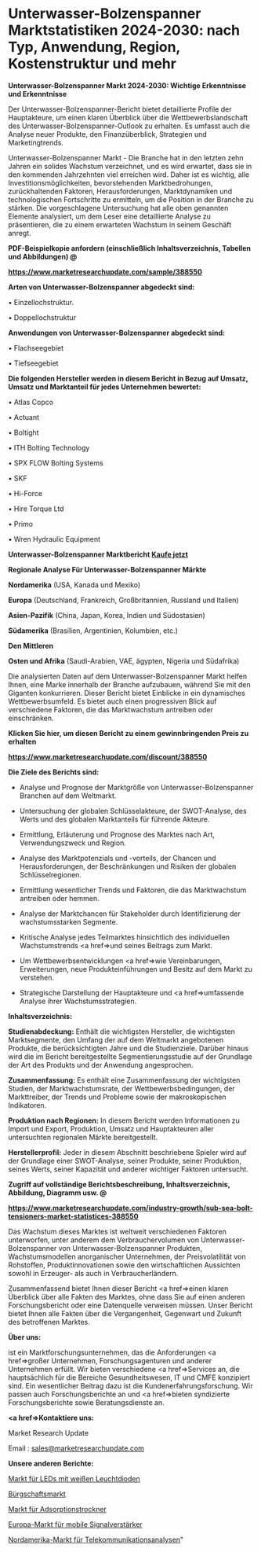 # Unterwasser-Bolzenspanner Marktstatistiken 2024-2030: nach Typ, Anwendung, Region, Kostenstruktur und mehr

<strong>Unterwasser-Bolzenspanner Markt 2024-2030: Wichtige Erkenntnisse und Erkenntnisse</strong>

Der Unterwasser-Bolzenspanner-Bericht bietet detaillierte Profile der Hauptakteure, um einen klaren Überblick über die Wettbewerbslandschaft des Unterwasser-Bolzenspanner-Outlook zu erhalten. Es umfasst auch die Analyse neuer Produkte, den Finanzüberblick, Strategien und Marketingtrends.

Unterwasser-Bolzenspanner Markt - Die Branche hat in den letzten zehn Jahren ein solides Wachstum verzeichnet, und es wird erwartet, dass sie in den kommenden Jahrzehnten viel erreichen wird. Daher ist es wichtig, alle Investitionsmöglichkeiten, bevorstehenden Marktbedrohungen, zurückhaltenden Faktoren, Herausforderungen, Marktdynamiken und technologischen Fortschritte zu ermitteln, um die Position in der Branche zu stärken. Die vorgeschlagene Untersuchung hat alle oben genannten Elemente analysiert, um dem Leser eine detaillierte Analyse zu präsentieren, die zu einem erwarteten Wachstum in seinem Geschäft anregt.



<strong><b>PDF-Beispielkopie anfordern (einschließlich Inhaltsverzeichnis, Tabellen und Abbildungen) @ </b></strong>

<strong><a href=https://www.marketresearchupdate.com/sample/388550>

<strong>https://www.marketresearchupdate.com/sample/388550</u></a></strong></strong>



<strong>Arten von Unterwasser-Bolzenspanner abgedeckt sind:</strong>

• Einzellochstruktur.

• Doppellochstruktur



<strong>Anwendungen von Unterwasser-Bolzenspanner abgedeckt sind:</strong>

• Flachseegebiet

• Tiefseegebiet



<strong>Die folgenden Hersteller werden in diesem Bericht in Bezug auf Umsatz, Umsatz und Marktanteil für jedes Unternehmen bewertet:</strong>

• Atlas Copco

• Actuant

• Boltight

• ITH Bolting Technology

• SPX FLOW Bolting Systems

• SKF

• Hi-Force

• Hire Torque Ltd

• Primo

• Wren Hydraulic Equipment



<strong>Unterwasser-Bolzenspanner Marktbericht <a href=https://www.marketresearchupdate.com/buynow/388550>Kaufe jetzt</a></strong>



<strong>Regionale Analyse Für Unterwasser-Bolzenspanner Märkte</strong>



<strong>Nordamerika</strong> (USA, Kanada und Mexiko)



<strong>Europa</strong> (Deutschland, Frankreich, Großbritannien, Russland und Italien)



<strong>Asien-Pazifik</strong> (China, Japan, Korea, Indien und Südostasien)



<strong>Südamerika</strong> (Brasilien, Argentinien, Kolumbien, etc.)



<strong>Den Mittleren</strong> 

<strong>Osten und Afrika</strong> (Saudi-Arabien, VAE, ägypten, Nigeria und Südafrika)

Die analysierten Daten auf dem Unterwasser-Bolzenspanner Markt helfen Ihnen, eine Marke innerhalb der Branche aufzubauen, während Sie mit den Giganten konkurrieren. Dieser Bericht bietet Einblicke in ein dynamisches Wettbewerbsumfeld. Es bietet auch einen progressiven Blick auf verschiedene Faktoren, die das Marktwachstum antreiben oder einschränken.



<strong>Klicken Sie hier, um diesen Bericht zu einem gewinnbringenden Preis zu erhalten
</strong>

<strong><a href=https://www.marketresearchupdate.com/discount/388550>https://www.marketresearchupdate.com/discount/388550</b></u></strong></a>



<strong>Die Ziele des Berichts sind:</strong>

- Analyse und Prognose der Marktgröße von Unterwasser-Bolzenspanner Branchen auf dem Weltmarkt.

- Untersuchung der globalen Schlüsselakteure, der SWOT-Analyse, des Werts und des globalen Marktanteils für führende Akteure.

- Ermittlung, Erläuterung und Prognose des Marktes nach Art, Verwendungszweck und Region.

- Analyse des Marktpotenzials und -vorteils, der Chancen und Herausforderungen, der Beschränkungen und Risiken der globalen Schlüsselregionen.

- Ermittlung wesentlicher Trends und Faktoren, die das Marktwachstum antreiben oder hemmen.

- Analyse der Marktchancen für Stakeholder durch Identifizierung der wachstumsstarken Segmente.

- Kritische Analyse jedes Teilmarktes hinsichtlich des individuellen Wachstumstrends <a href=>und</a> seines Beitrags zum Markt.

- Um Wettbewerbsentwicklungen <a href=>wie</a> Vereinbarungen, Erweiterungen, neue Produkteinführungen und Besitz auf dem Markt zu verstehen.

- Strategische Darstellung der Hauptakteure und <a href=>umfas</a>sende Analyse ihrer Wachstumsstrategien.



<strong>Inhaltsverzeichnis:</strong>



<strong>Studienabdeckung:</strong> Enthält die wichtigsten Hersteller, die wichtigsten Marktsegmente, den Umfang der auf dem Weltmarkt angebotenen Produkte, die berücksichtigten Jahre und die Studienziele. Darüber hinaus wird die im Bericht bereitgestellte Segmentierungsstudie auf der Grundlage der Art des Produkts und der Anwendung angesprochen.



<strong>Zusammenfassung:</strong> Es enthält eine Zusammenfassung der wichtigsten Studien, der Marktwachstumsrate, der Wettbewerbsbedingungen, der Markttreiber, der Trends und Probleme sowie der makroskopischen Indikatoren.



<strong>Produktion nach Regionen:</strong> In diesem Bericht werden Informationen zu Import und Export, Produktion, Umsatz und Hauptakteuren aller untersuchten regionalen Märkte bereitgestellt.



<strong>Herstellerprofil:</strong> Jeder in diesem Abschnitt beschriebene Spieler wird auf der Grundlage einer SWOT-Analyse, seiner Produkte, seiner Produktion, seines Werts, seiner Kapazität und anderer wichtiger Faktoren untersucht.



<strong><b>Zugriff auf vollständige Berichtsbeschreibung, Inhaltsverzeichnis, Abbildung, Diagramm usw. @ </b></strong>

<strong><a href=https://www.marketresearchupdate.com/industry-growth/sub-sea-bolt-tensioners-market-statistices-388550>https://www.marketresearchupdate.com/industry-growth/sub-sea-bolt-tensioners-market-statistices-388550</a></strong>

Das Wachstum dieses Marktes ist weltweit verschiedenen Faktoren unterworfen, unter anderem dem Verbrauchervolumen von Unterwasser-Bolzenspanner von Unterwasser-Bolzenspanner Produkten, Wachstumsmodellen anorganischer Unternehmen, der Preisvolatilität von Rohstoffen, Produktinnovationen sowie den wirtschaftlichen Aussichten sowohl in Erzeuger- als auch in Verbraucherländern.

Zusammenfassend bietet Ihnen dieser Bericht <a href=>einen</a> klaren Überblick über alle Fakten des Marktes, ohne dass Sie auf einen anderen Forschungsbericht oder eine Datenquelle verweisen müssen. Unser Bericht bietet Ihnen alle Fakten über die Vergangenheit, Gegenwart und Zukunft des betroffenen Marktes.



<strong>Über uns:</strong>

 ist ein Marktforschungsunternehmen, das die Anforderungen <a href=>großer</a> Unternehmen, Forschungsagenturen und anderer Unternehmen erfüllt. Wir bieten verschiedene <a href=>Services</a> an, die hauptsächlich für die Bereiche Gesundheitswesen, IT und CMFE konzipiert sind. Ein wesentlicher Beitrag dazu ist die Kundenerfahrungsforschung. Wir passen auch Forschungsberichte an und <a href=>bieten</a> syndizierte Forschungsberichte sowie Beratungsdienste an.



<strong><a href=>Kontaktiere uns:</a></strong>

Market Research Update

Email : sales@marketresearchupdate.com



<strong>Unsere anderen Berichte:</strong>

<a href=https://www.linkedin.com/pulse/white-light-emitting-diodes-leds-market-has>Markt für LEDs mit weißen Leuchtdioden</a>

<a href=https://www.linkedin.com/pulse/surety-market-2023-remarking-enormous-growth>Bürgschaftsmarkt</a>

<a href=https://www.linkedin.com/pulse/desiccant-dryer-market-analysis-segment-region>Markt für Adsorptionstrockner</a>

<a href=https://www.linkedin.com/pulse/europe-mobile-signal-booster-market-overview>Europa-Markt für mobile Signalverstärker</a>

<a href=https://www.linkedin.com/pulse/north-america-telecom-analytics-market-wjflc/>Nordamerika-Markt für Telekommunikationsanalysen</a>"
